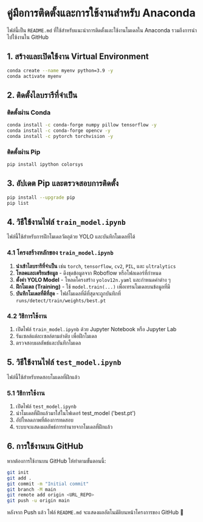 # คู่มือการติดตั้งและการใช้งานสำหรับ Anaconda

ไฟล์นี้เป็น `README.md` ที่ใช้สำหรับแนะนำการติดตั้งและใช้งานโมเดลใน Anaconda รวมถึงการนำไปใช้งานใน GitHub

## 1. สร้างและเปิดใช้งาน Virtual Environment

```sh
conda create --name myenv python=3.9 -y
conda activate myenv
```

## 2. ติดตั้งไลบรารีที่จำเป็น

### ติดตั้งผ่าน Conda

```sh
conda install -c conda-forge numpy pillow tensorflow -y
conda install -c conda-forge opencv -y
conda install -c pytorch torchvision -y
```

### ติดตั้งผ่าน Pip

```sh
pip install ipython colorsys
```

## 3. อัปเดต Pip และตรวจสอบการติดตั้ง

```sh
pip install --upgrade pip
pip list
```

## 4. วิธีใช้งานไฟล์ `train_model.ipynb`

ไฟล์นี้ใช้สำหรับการฝึกโมเดลวัตถุด้วย YOLO และบันทึกโมเดลที่ได้

### 4.1 โครงสร้างหลักของ `train_model.ipynb`
1. **นำเข้าไลบรารีที่จำเป็น** เช่น `torch`, `tensorflow`, `cv2`, `PIL`, และ `ultralytics`
2. **โหลดและเตรียมข้อมูล** - ดึงชุดข้อมูลจาก Roboflow หรือโฟลเดอร์ที่กำหนด
3. **ตั้งค่า YOLO Model** - โหลดโครงสร้าง `yolov12n.yaml` และกำหนดค่าต่าง ๆ
4. **ฝึกโมเดล (Training)** - ใช้ `model.train(...)` เพื่อเทรนโมเดลบนข้อมูลที่มี
5. **บันทึกโมเดลที่ดีที่สุด** - ไฟล์โมเดลที่ดีที่สุดจะถูกบันทึกที่ `runs/detect/train/weights/best.pt`

### 4.2 วิธีการใช้งาน
1. เปิดไฟล์ `train_model.ipynb` ด้วย Jupyter Notebook หรือ Jupyter Lab
2. รันเซลล์แต่ละเซลล์ตามลำดับ เพื่อฝึกโมเดล
3. ตรวจสอบผลลัพธ์และบันทึกโมเดล

## 5. วิธีใช้งานไฟล์ `test_model.ipynb`

ไฟล์นี้ใช้สำหรับทดสอบโมเดลที่ฝึกแล้ว

### 5.1 วิธีการใช้งาน
1. เปิดไฟล์ `test_model.ipynb`
2. นำโมเดลที่ฝึกแล้วมาใส่ในโฟเดอร์ test_model ('best.pt')
3. อัปโหลดภาพที่ต้องการทดสอบ
4. ระบบจะแสดงผลลัพธ์การทำนายจากโมเดลที่ฝึกแล้ว

## 6. การใช้งานบน GitHub

หากต้องการใช้งานบน GitHub ให้ทำตามขั้นตอนนี้:

```sh
git init
git add .
git commit -m "Initial commit"
git branch -M main
git remote add origin <URL_REPO>
git push -u origin main
```

หลังจาก Push แล้ว ไฟล์ `README.md` จะแสดงผลอัตโนมัติบนหน้าโครงการของ GitHub 🚀

